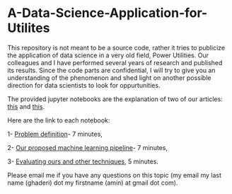 # A-Data-Science-Application-for-Utilites
This repository is not meant to be a source code, rather it tries to publicize the application of data science in a very old field, Power Utilities. Our colleagues and I have performed several years of research and published its results. Since the code parts are confidential, I will try to give you an understanding of the phenomenon and shed light on another possible direction for data scientists to look for oppurtunities.

The provided jupyter notebooks are the explanation of two of our articles: [this](https://www.sciencedirect.com/science/article/pii/S0378779616304187) and [this](http://ieeexplore.ieee.org/document/6915897/).

Here are the link to each notebook:

1- [Problem definition](https://github.com/amnghd/A-Data-Science-Application-for-Utilites/blob/master/Disturbance%20Detection%20in%20Power%20System%20using%20Data%20Science%20-%20Part%201.ipynb)- 7 minutes,

2- [Our proposed machine learning pipeline](https://github.com/amnghd/A-Data-Science-Application-for-Utilites/blob/master/Disturbance%20Detection%20in%20Power%20System%20using%20Data%20Science%20-%20Part%202.ipynb)- 7 minutes,

3- [Evaluating ours and other techniques](https://github.com/amnghd/A-Data-Science-Application-for-Utilites/blob/master/Disturbance%20Detection%20in%20Power%20System%20using%20Data%20Science%20-%20Part%203.ipynb), 5 minutes.

Please email me if you have any questions on this topic (my email my last name (ghaderi) dot my firstname (amin) at gmail dot com).
